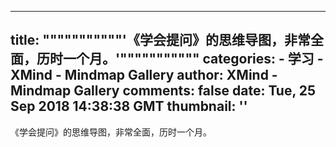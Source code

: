 
---
title: """""""""""'《学会提问》的思维导图，非常全面，历时一个月。'"""""""""""
categories: 
    - 学习
    - XMind - Mindmap Gallery
author: XMind - Mindmap Gallery
comments: false
date: Tue, 25 Sep 2018 14:38:38 GMT
thumbnail: ''
---

<div>   
《学会提问》的思维导图，非常全面，历时一个月。  
</div>
            